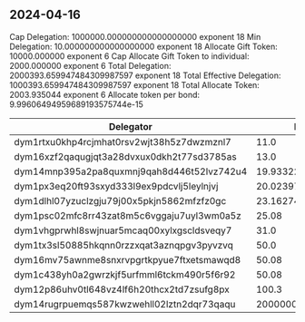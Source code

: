 ## 2024-04-16

Cap Delegation: 1000000.000000000000000000 exponent 18
Min Delegation: 10.000000000000000000 exponent 18
Allocate Gift Token: 10000.000000 exponent 6
Cap Allocate Gift Token to individual: 2000.000000 exponent 6
Total Delegation: 2000393.659947484309987597 exponent 18
Total Effective Delegation: 1000393.659947484309987597 exponent 18
Total Allocate Token: 2003.935044 exponent 6
Allocate token per bond: 9.99606494959689193575744e-15

| Delegator                                  |         D.Amount             |     Ef. D.Amount             |  Allocate.Token              |
| ------------------------------------------ | ---------------------------- | ---------------------------- | ---------------------------- |
| dym1rtxu0khp4rcjmhat0rsv2wjt38h5z7dwzmznl7 |        11.0                  |        11.0                  |         0.109956             |
| dym16xzf2qaqugjqt3a28dvxux0dkh2t77sd3785as |        13.0                  |        13.0                  |         0.129948             |
| dym14mnp395a2pa8quxmnj9qah8d446t52lvz742u4 |        19.93322223778774695  |        19.93322223778774695  |         0.199253             |
| dym1px3eq20ft93sxyd333l9ex9pdcvlj5leylnjvj |        20.023979246522240647 |        20.023979246522240647 |         0.200160             |
| dym1dlhl07yzuclzgju79j00x5pkjn5862mfzfz0gc |        23.162746             |        23.162746             |         0.231536             |
| dym1psc02mfc8rr43zat8m5c6vggaju7uyl3wm0a5z |        25.08                 |        25.08                 |         0.250701             |
| dym1vhgprwhl8swjnuar5mcaq00xylxgscldsveqy7 |        31.0                  |        31.0                  |         0.309878             |
| dym1tx3sl50885hkqnn0rzzxqat3aznqpgv3pyvzvq |        50.0                  |        50.0                  |         0.499803             |
| dym16mv75awnme8snxrvpgrtkpyue7ftxetsmawqd8 |        50.08                 |        50.08                 |         0.500602             |
| dym1c438yh0a2gwrzkjf5urfmml6tckm490r5f6r92 |        50.08                 |        50.08                 |         0.500602             |
| dym12p86uhv0tl648vz4lf6h20thcx2td7zsufg8px |       100.3                  |       100.3                  |         1.002605             |
| dym14rugrpuemqs587kwzwehll02lztn2dqr73qaqu |   2000000.0                  |   1000000.0                  |      2000.0                  |